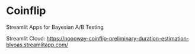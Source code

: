 # Coinflip
Streamlit Apps for Bayesian A/B Testing 

Streamlit Cloud: https://noooway-coinflip-preliminary-duration-estimation-blvoas.streamlitapp.com/
